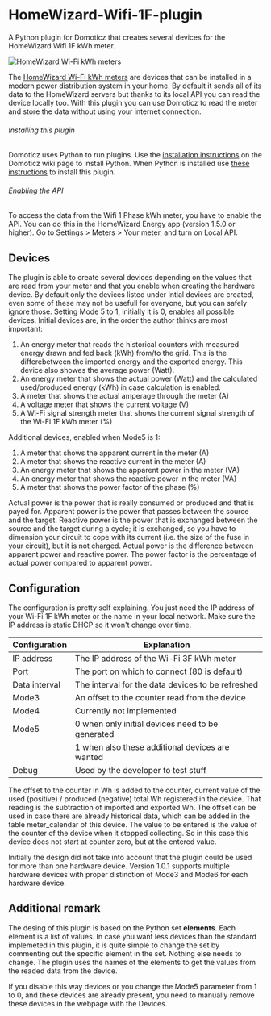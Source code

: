 # HomeWizard-Wifi-1F-plugin
A Python plugin for Domoticz that creates several devices for the HomeWizard Wifi 1F kWh meter.

![HomeWizard Wi-Fi kWh meters](https://cdn.homewizard.com/wp-content/uploads/2024/04/kWh-Meter-1-phase-3-phase-1.png)

The [HomeWizard Wi-Fi kWh meters](https://www.homewizard.com/nl/kwh-meter/) are devices that can be installed in a modern power distribution system in your home. By default it sends all of its data to the HomeWizard servers but thanks to its local API you can read the device locally too. With this plugin you can use Domoticz to read the meter and store the data without using your internet connection.

###### Installing this plugin

Domoticz uses Python to run plugins. Use the [installation instructions](https://www.domoticz.com/wiki/Using_Python_plugins#Required:_install_Python) on the Domoticz wiki page to install Python. When Python is installed use [these instructions](https://www.domoticz.com/wiki/Using_Python_plugins#Installing_a_plugin) to install this plugin.

###### Enabling the API

To access the data from the Wifi 1 Phase kWh meter, you have to enable the API. You can do this in the HomeWizard Energy app (version 1.5.0 or higher). Go to Settings > Meters > Your meter, and turn on Local API.

## Devices

The plugin is able to create several devices depending on the values that are read from your meter and that you enable when creating the hardware device. By default only the devices listed under Intial devices are created, even some of these may not be usefull for everyone, but you can safely ignore those.
Setting Mode 5 to 1, initially it is 0, enables all possible devices.
Initial devices are, in the order the author thinks are most important:
 1. An energy meter that reads the historical counters with measured energy drawn and fed back (kWh) from/to the grid. This is the differebetween the imported energy and the exported energy. This device also showes the average power (Watt).
 2. An energy meter that shows the actual power (Watt) and the calculated used/produced energy (kWh) in case calculation is enabled.
 3. A meter that shows the actual amperage through the meter (A)
 4. A voltage meter that shows the current voltage (V)
 5. A Wi-Fi signal strength meter that shows the current signal strength of the Wi-Fi 1F kWh meter (%)

Additional devices, enabled when Mode5 is 1:
 1. A meter that shows the apparent current in the meter (A)
 2. A meter that shows the reactive current in the meter (A)
 3. An energy meter that shows the apparent power in the meter (VA)
 4. An energy meter that shows the reactive power in the meter (VA)
 5. A meter that shows the power factor of the phase (%)
 
Actual power is the power that is really consumed or produced and that is payed for.
Apparent power is the power that passes between the source and the target.
Reactive power is the power that is exchanged between the source and the target during a cycle; it is exchanged, so you have to dimension your circuit to cope with its current (i.e. the size of the fuse in your circuit), but it is not charged.
Actual power is the difference between apparent power and reactive power.
The power factor is the percentage of actual power compared to apparent power.

## Configuration

The configuration is pretty self explaining. You just need the IP address of your Wi-Fi 1F kWh meter or the name in your local network. Make sure the IP address is static DHCP so it won't change over time.

| Configuration | Explanation |
|--|--|
| IP address | The IP address of the Wi-Fi 3F kWh meter |
| Port | The port on which to connect (80 is default) |
| Data interval | The interval for the data devices to be refreshed |
| Mode3 | An offset to the counter read from the device |
| Mode4 | Currently not implemented |
| Mode5 | 0 when only initial devices need to be generated |
| | 1 when also these additional devices are wanted |
| Debug | Used by the developer to test stuff |

The offset to the counter in Wh is added to the counter, current value of the used (positive) / produced (negative) total Wh registered in the device. That reading is the subtraction of imported and exported Wh. The offset can be used in case there are already historical data, which can be added in the table meter_calendar of this device. The value to be entered is the value of the counter of the device when it stopped collecting. So in this case this device does not start at counter zero, but at the entered value.

Initially the design did not take into account that the plugin could be used for more than one hardware device. Version 1.0.1 supports multiple hardware devices with proper distinction of Mode3 and Mode6 for each hardware device.

## Additional remark

The desing of this plugin is based on the Python set **elements**. Each element is a list of values. In case you want less devices than the standard implemeted in this plugin, it is quite simple to change the set by commenting out the specific element in the set. Nothing else needs to change. The plugin uses the names of the elements to get the values from the readed data from the device.

If you disable this way devices or you change the Mode5 parameter from 1 to 0, and these devices are already present, you need to manually remove these devices in the webpage with the Devices.